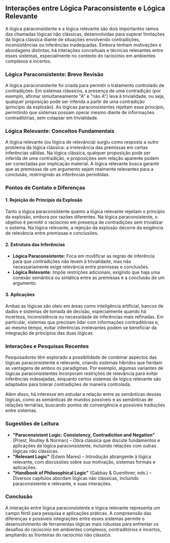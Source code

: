 
## Interações entre Lógica Paraconsistente e Lógica Relevante

A lógica paraconsistente e a lógica relevante são dois importantes ramos das chamadas lógicas não clássicas, desenvolvidas para superar limitações da lógica clássica diante de situações envolvendo contradições, inconsistências ou inferências inadequadas. Embora tenham motivações e abordagens distintas, há interações conceituais e técnicas relevantes entre esses sistemas, especialmente no contexto do raciocínio em ambientes complexos e incertos.

### Lógica Paraconsistente: Breve Revisão

A lógica paraconsistente foi criada para permitir o tratamento controlado de contradições. Em sistemas clássicos, a presença de uma contradição (por exemplo, afirmar simultaneamente "A" e "não A") leva à trivialidade, ou seja, qualquer proposição pode ser inferida a partir de uma contradição (princípio da explosão). As lógicas paraconsistentes rejeitam esse princípio, permitindo que sistemas possam operar mesmo diante de informações contraditórias, sem colapsar em trivialidade.

### Lógica Relevante: Conceitos Fundamentais

A lógica relevante (ou lógica de relevância) surgiu como resposta a outro problema da lógica clássica: a irrelevância das premissas em certas inferências válidas. Na lógica clássica, qualquer proposição pode ser inferida de uma contradição, e proposições sem relação aparente podem ser conectadas por implicação material. A lógica relevante busca garantir que as premissas de um argumento sejam realmente relevantes para a conclusão, restringindo as inferências permitidas.

### Pontos de Contato e Diferenças

#### 1. Rejeição do Princípio da Explosão

Tanto a lógica paraconsistente quanto a lógica relevante rejeitam o princípio da explosão, embora por razões diferentes. Na lógica paraconsistente, o objetivo é permitir o raciocínio em presença de contradições sem trivializar o sistema. Na lógica relevante, a rejeição da explosão decorre da exigência de relevância entre premissas e conclusões.

#### 2. Estrutura das Inferências

- **Lógica Paraconsistente:** Foca em modificar as regras de inferência para que contradições não levem à trivialidade, mas não necessariamente exige relevância entre premissas e conclusões.
- **Lógica Relevante:** Impõe restrições adicionais, exigindo que haja uma conexão semântica ou sintática entre as premissas e a conclusão de um argumento.

#### 3. Aplicações

Ambas as lógicas são úteis em áreas como inteligência artificial, bancos de dados e sistemas de tomada de decisão, especialmente quando há incerteza, inconsistência ou necessidade de inferências mais refinadas. Em particular, sistemas que precisam lidar com informações contraditórias e, ao mesmo tempo, evitar inferências irrelevantes podem se beneficiar da integração de princípios das duas lógicas.

### Interações e Pesquisas Recentes

Pesquisadores têm explorado a possibilidade de combinar aspectos das lógicas paraconsistente e relevante, criando sistemas híbridos que herdam as vantagens de ambos os paradigmas. Por exemplo, algumas variantes de lógicas paraconsistentes incorporam restrições de relevância para evitar inferências indesejadas, enquanto certos sistemas de lógica relevante são adaptados para tolerar contradições de maneira controlada.

Além disso, há interesse em estudar a relação entre as semânticas dessas lógicas, como as semânticas de mundos possíveis e as semânticas de relações ternárias, buscando pontos de convergência e possíveis traduções entre sistemas.

### Sugestões de Leitura

- **"Paraconsistent Logic: Consistency, Contradiction and Negation"** (Priest, Routley & Norman) – Obra clássica que discute fundamentos e aplicações da lógica paraconsistente, incluindo relações com outras lógicas não clássicas.
- **"Relevant Logic"** (Edwin Mares) – Introdução abrangente à lógica relevante, com discussões sobre sua motivação, sistemas formais e aplicações.
- **"Handbook of Philosophical Logic"** (Gabbay & Guenthner, eds.) – Diversos capítulos abordam lógicas não clássicas, incluindo paraconsistente e relevante, e suas interações.

### Conclusão

A interação entre lógica paraconsistente e lógica relevante representa um campo fértil para pesquisa e aplicações práticas. A compreensão das diferenças e possíveis integrações entre esses sistemas permite o desenvolvimento de ferramentas lógicas mais robustas para enfrentar os desafios do raciocínio em ambientes complexos, contraditórios e incertos, ampliando as fronteiras do raciocínio não clássico.
```
